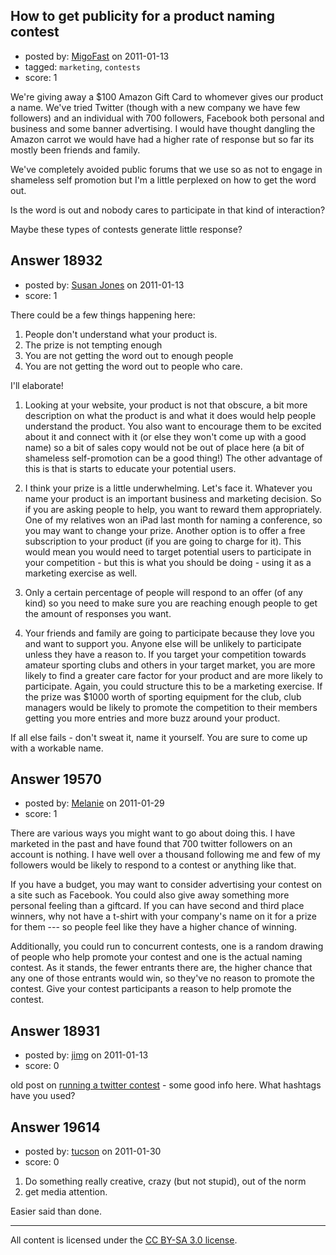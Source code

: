 ## How to get publicity for a product naming contest

- posted by: [MigoFast](https://stackexchange.com/users/-1/6574-migofast) on 2011-01-13
- tagged: `marketing`, `contests`
- score: 1

We're giving away a $100 Amazon Gift Card to whomever gives our product a name. We've tried Twitter (though with a new company we have few followers) and an individual with 700 followers, Facebook both personal and business and some banner advertising. I would have thought dangling the Amazon carrot we would have had a higher rate of response but so far its mostly been friends and family.

We've completely avoided public forums that we use so as not to engage in shameless self promotion but I'm a little perplexed on how to get the word out. 

Is the word is out and nobody cares to participate in that kind of interaction?

Maybe these types of contests generate little response?


## Answer 18932

- posted by: [Susan Jones](https://stackexchange.com/users/-1/2737-susan-jones) on 2011-01-13
- score: 1

There could be a few things happening here:

 1. People don't understand what your product is.
 2. The prize is not tempting enough
 3. You are not getting the word out to enough people
 4. You are not getting the word out to people who care.

I'll elaborate!

 1. Looking at your website, your product is not that obscure, a bit more description on what the product is and what it does would help people understand the product. You also want to encourage them to be excited about it and connect with it (or else they won't come up with a good name) so a bit of sales copy would not be out of place here (a bit of shameless self-promotion can be a good thing!) The other advantage of this is that is starts to educate your potential users.

 2. I think your prize is a little underwhelming. Let's face it. Whatever you name your product is an important business and marketing decision. So if you are asking people to help, you want to reward them appropriately. One of my relatives won an iPad last month for naming a conference, so you may want to change your prize. Another option is to offer a free subscription to your product (if you are going to charge for it). This would mean you would need to target potential users to participate in your competition - but this is what you should be doing - using it as a marketing exercise as well.

 3. Only a certain percentage of people will respond to an offer (of any kind) so you need to make sure you are reaching enough people to get the amount of responses you want.

 4. Your friends and family are going to participate because they love you and want to support you. Anyone else will be unlikely to participate unless they have a reason to. If you target your competition towards amateur sporting clubs and others in your target market, you are more likely to find a greater care factor for your product and are more likely to participate. Again, you could structure this to be a marketing exercise. If the prize was $1000 worth of sporting equipment for the club, club managers would be likely to promote the competition to their members getting you more entries and more buzz around your product.

If all else fails - don't sweat it, name it yourself. You are sure to come up with a workable name.




## Answer 19570

- posted by: [Melanie](https://stackexchange.com/users/-1/6917-melanie) on 2011-01-29
- score: 1

There are various ways you might want to go about doing this. I have marketed in the past and have found that 700 twitter followers on an account is nothing. I have well over a thousand following me and few of my followers would be likely to respond to a contest or anything like that.

If you have a budget, you may want to consider advertising your contest on a site such as Facebook. You could also give away something more personal feeling than a giftcard. If you can have second and third place winners, why not have a t-shirt with your company's name on it for a prize for them --- so people feel like they have a higher chance of winning.

Additionally, you could run to concurrent contests, one is a random drawing of people who help promote your contest and one is the actual naming contest. As it stands, the fewer entrants there are, the higher chance that any one of those entrants would win, so they've no reason to promote the contest. Give your contest participants a reason to help promote the contest.


## Answer 18931

- posted by: [jimg](https://stackexchange.com/users/-1/2380-jimg) on 2011-01-13
- score: 0

<p>old post on <a href="http://cheaptweet.com/blog/2009/07/21/twittercontest/" rel="nofollow">running a twitter contest</a> - some good info here.  What hashtags have you used?</p>



## Answer 19614

- posted by: [tucson](https://stackexchange.com/users/-1/2407-tucson) on 2011-01-30
- score: 0

1. Do something really creative, crazy (but not stupid), out of the norm
2. get media attention.

Easier said than done.




---

All content is licensed under the [CC BY-SA 3.0 license](https://creativecommons.org/licenses/by-sa/3.0/).
